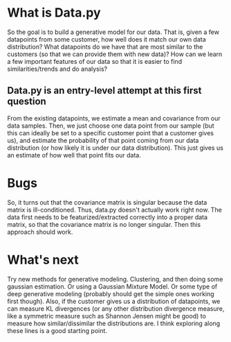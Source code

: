 # What is Data.py

So the goal is to build a generative model for our data. That is, given a few datapoints from some customer, how well does it match our own data distribution? What datapoints do we have that are most similar to the customers (so that we can provide them with new data)? How can we learn a few important features of our data so that it is easier to find similarities/trends and do analysis?

## Data.py is an entry-level attempt at this first question

From the existing datapoints, we estimate a mean and covariance from our data samples. Then, we just choose one data point from our sample (but this can ideally be set to a specific customer point that a customer gives us), and estimate the probability of that point coming from our data distribution (or how likely it is under our data distribution). This just gives us an estimate of how well that point fits our data.

# Bugs

So, it turns out that the covariance matrix is singular because the data matrix is ill-conditioned. Thus, data.py doesn't actually work right now. The data first needs to be featurized/extracted correctly into a proper data matrix, so that the covariance matrix is no longer singular. Then this approach should work.

# What's next

Try new methods for generative modeling. Clustering, and then doing some gaussian estimation. Or using a Gaussian Mixture Model. Or some type of deep generative modeling (probably should get the simple ones working first though). Also, if the customer gives us a distribution of datapoints, we can measure KL divergences (or any other distribution divergence measure, like a symmetric measure such as Shannon Jensen might be good) to measure how similar/dissimilar the distributions are. I think exploring along these lines is a good starting point.